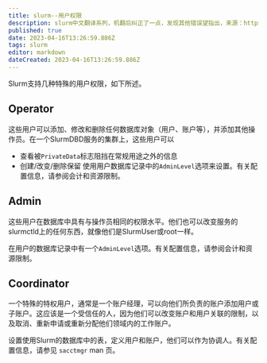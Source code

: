 ```yaml
---
title: slurm--用户权限
description: slurm中文翻译系列，机翻后纠正了一点，发现其他错误望指出，来源：https://github.com/SchedMD/slurm/blob/master/doc/html/user_permissions.shtml
published: true
date: 2023-04-16T13:26:59.886Z
tags: slurm
editor: markdown
dateCreated: 2023-04-16T13:26:59.886Z
---
```


Slurm支持几种特殊的用户权限，如下所述。

## Operator
这些用户可以添加、修改和删除任何数据库对象（用户、账户等），并添加其他操作员。在一个SlurmDBD服务的集群上，这些用户可以

- 查看被`PrivateData`标志阻挡在常规用途之外的信息
- 创建/改变/删除保留
使用用户数据库记录中的`AdminLevel`选项来设置。有关配置信息，请参阅会计和资源限制。

## Admin

这些用户在数据库中具有与操作员相同的权限水平。他们也可以改变服务的slurmctld上的任何东西，就像他们是SlurmUser或root一样。

在用户的数据库记录中有一个`AdminLevel`选项。有关配置信息，请参阅会计和资源限制。

## Coordinator
一个特殊的特权用户，通常是一个账户经理，可以向他们所负责的账户添加用户或子账户。这应该是一个受信任的人，因为他们可以改变账户和用户关联的限制，以及取消、重新申请或重新分配他们领域内的工作账户。

设置使用Slurm的数据库中的表，定义用户和账户，他们可以作为协调人。有关配置信息，请参见 `sacctmgr` man 页。

